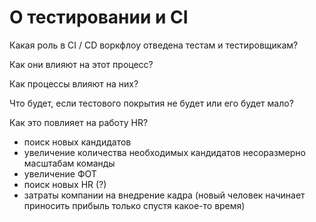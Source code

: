 # О тестировании и CI

Какая роль в CI / CD воркфлоу отведена тестам и тестировщикам?<br>

Как они влияют на этот процесс?<br>

Как процессы влияют на них?<br>

Что будет, если тестового покрытия не будет или его будет мало?<br>
    
Как это повлияет на работу HR?<br>
* поиск новых кандидатов
* увеличение количества необходимых кандидатов несоразмерно масштабам команды
* увеличение ФОТ
* поиск новых HR (?)
* затраты компании на внедрение кадра (новый человек начинает приносить прибыль только спустя какое-то время)
